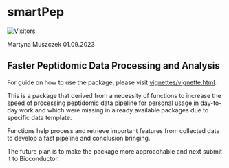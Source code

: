 # smartPep
![Visitors](https://api.visitorbadge.io/api/visitors?path=https%3A%2F%2Fgithub.com%2FMartynaMu%2FsmartPep&label=VISITORS&countColor=%2337d67a&style=flat)

Martyna Muszczek 01.09.2023

## Faster Peptidomic Data Processing and Analysis

For guide on how to use the package, please visit
[vignettes/vignette.html](https://raw.githack.com/MartynaMu/smartPep/main/vignettes/vignette.html).

This is a package that derived from a necessity of functions to increase
the speed of processing peptidomic data pipeline for personal usage in
day-to-day work and which were missing in already available packages due
to specific data template.

Functions help process and retrieve important features from collected
data to develop a fast pipeline and conclusion bringing.

The future plan is to make the package more approachable and next submit
it to Bioconductor.
